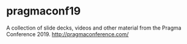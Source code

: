 # pragmaconf19
A collection of slide decks, videos and other material from the Pragma Conference 2019. http://pragmaconference.com/
